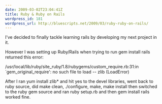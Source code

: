 ```yaml
---
date: 2009-03-02T23:04:41Z
title: Ruby & Ruby on Rails
wordpress_id: 181
wordpress_url: http://bluescripts.net/2009/03/ruby-ruby-on-rails/
---
```


I've decided to finally tackle learning rails by developing my next project in it.

However I was setting up Ruby/Rails when trying to run gem install rails returned this error:

/usr/local/lib/ruby/site_ruby/1.8/rubygems/custom_require.rb:31:in
`gem_original_require': no such file to load -- zlib (LoadError)

After I ran yum install zlib* and hit yes to the devel libraries, went back to ruby source, did make clean, ./configure, make, make install then switched to the ruby gem source and ran ruby setup.rb and then gem install rails worked fine.

